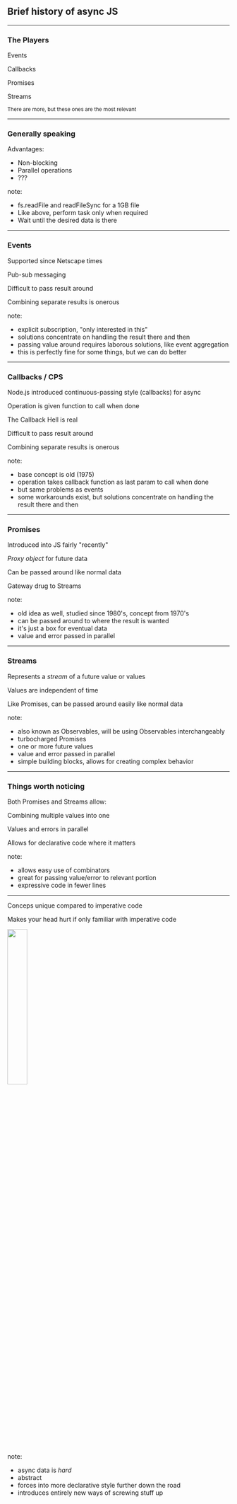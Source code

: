 ## Brief history of async JS

---

### The Players

Events

Callbacks

Promises

Streams

<small>There are more, but these ones are the most relevant</small>

---

### Generally speaking

Advantages:

- Non-blocking
- Parallel operations 
- ???

note:

- fs.readFile and readFileSync for a 1GB file
- Like above, perform task only when required
- Wait until the desired data is there

---

### Events

Supported since Netscape times

Pub-sub messaging

Difficult to pass result around

Combining separate results is onerous

note:

- explicit subscription, "only interested in this"
- solutions concentrate on handling the result there and then
- passing value around requires laborous solutions, like event aggregation
- this is perfectly fine for some things, but we can do better

---

### Callbacks / CPS

Node.js introduced continuous-passing style (callbacks) for async

Operation is given function to call when done

The Callback Hell is real

Difficult to pass result around

Combining separate results is onerous

note:

- base concept is old (1975)
- operation takes callback function as last param to call when done
- but same problems as events
- some workarounds exist, but solutions concentrate on handling the result there and then

---

### Promises

Introduced into JS fairly "recently"

_Proxy object_ for future data

Can be passed around like normal data

Gateway drug to Streams

note:

- old idea as well, studied since 1980's, concept from 1970's
- can be passed around to where the result is wanted
- it's just a box for eventual data
- value and error passed in parallel

---

### Streams

Represents a _stream_ of a future value or values

Values are independent of time

Like Promises, can be passed around easily like normal data

note:

- also known as Observables, will be using Observables interchangeably
- turbocharged Promises
- one or more future values
- value and error passed in parallel
- simple building blocks, allows for creating complex behavior

---

### Things worth noticing

Both Promises and Streams allow:

Combining multiple values into one

Values and errors in parallel

Allows for declarative code where it matters

note:

- allows easy use of combinators
- great for passing value/error to relevant portion
- expressive code in fewer lines

---

Conceps unique compared to imperative code

Makes your head hurt if only familiar with imperative code

<img src="img/sad_otter.jpg" style="width: 30%">

note:

- async data is _hard_
- abstract
- forces into more declarative style further down the road
- introduces entirely new ways of screwing stuff up
